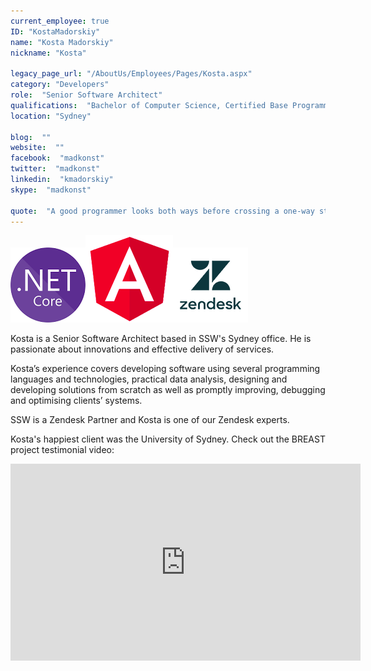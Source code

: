 ```yaml
---
current_employee: true
ID: "KostaMadorskiy"
name: "Kosta Madorskiy"
nickname: "Kosta"

legacy_page_url: "/AboutUs/Employees/Pages/Kosta.aspx"
category: "Developers"
role:  "Senior Software Architect"
qualifications:  "Bachelor of Computer Science, Certified Base Programmer for SAS 9"
location: "Sydney"

blog:  ""
website:  ""
facebook:  "madkonst"
twitter:  "madkonst"
linkedin:  "kmadorskiy"
skype:  "madkonst"

quote:  "A good programmer looks both ways before crossing a one-way street"
---
```


![dotnetcore.png](./Images/Bio/dotnetcore.png)![angular.png](./Images/Bio/angular.png)![zendesk.png](./Images/Bio/zendesk.png)  

Kosta is a Senior Software Architect based in SSW's Sydney office. He is passionate about innovations and effective delivery of services.  

Kosta’s experience covers developing software using several programming languages and technologies, practical data analysis, designing and developing solutions from scratch as well as promptly improving, debugging and optimising clients’ systems.  

SSW is a Zendesk Partner and Kosta is one of our Zendesk experts.  

Kosta's happiest client was the University of Sydney. Check out the BREAST project testimonial video:  

<iframe width="560" height="315" src="https://www.youtube.com/embed/rf7zzTMeTf4" frameborder="0"></iframe>